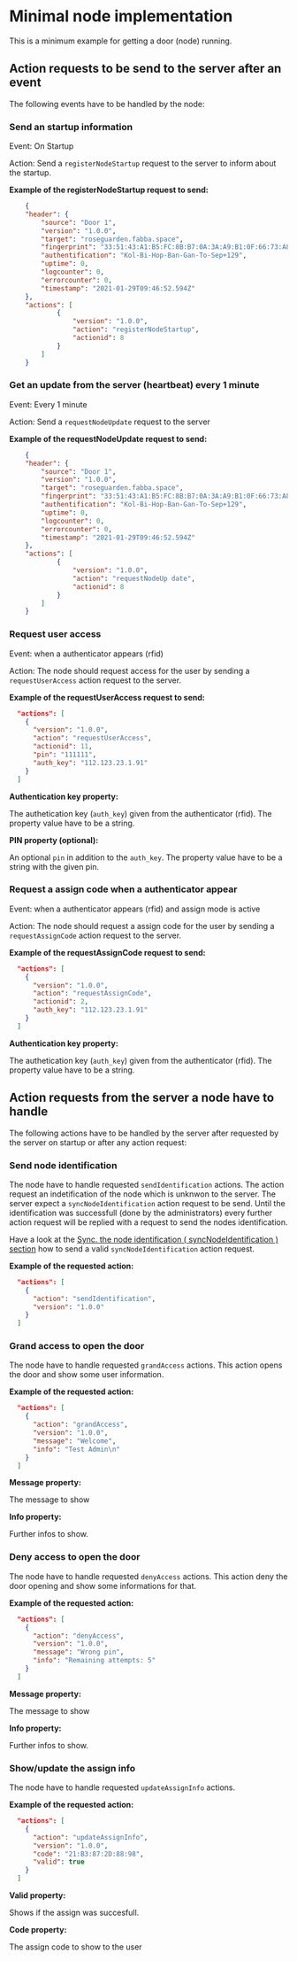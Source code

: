 # Minimal node implementation

This is a minimum example for getting a door (node) running.

## Action requests to be send to the server after an event 

The following events have to be handled by the node:

### Send an startup information

Event: On Startup

Action: Send a `registerNodeStartup` request to the server to inform about the startup.

**Example of the registerNodeStartup request to send:**

``` json
    {
    "header": {
        "source": "Door 1",
        "version": "1.0.0",
        "target": "roseguarden.fabba.space",
        "fingerprint": "33:51:43:A1:B5:FC:8B:B7:0A:3A:A9:B1:0F:66:73:A8:73:A8:19:B1",
        "authentification": "Kol-Bi-Hop-Ban-Gan-To-Sep+129",
        "uptime": 0,
        "logcounter": 0,
        "errorcounter": 0,
        "timestamp": "2021-01-29T09:46:52.594Z"
    },
    "actions": [
            {
                "version": "1.0.0",
                "action": "registerNodeStartup",
                "actionid": 8
            }
        ]
    }
```

### Get an update from the server (heartbeat) every 1 minute

Event: Every 1 minute

Action: Send a `requestNodeUpdate` request to the server

**Example of the requestNodeUpdate request to send:**

``` json
    {
    "header": {
        "source": "Door 1",
        "version": "1.0.0",
        "target": "roseguarden.fabba.space",
        "fingerprint": "33:51:43:A1:B5:FC:8B:B7:0A:3A:A9:B1:0F:66:73:A8:73:A8:19:B1",
        "authentification": "Kol-Bi-Hop-Ban-Gan-To-Sep+129",
        "uptime": 0,
        "logcounter": 0,
        "errorcounter": 0,
        "timestamp": "2021-01-29T09:46:52.594Z"
    },
    "actions": [
            {
                "version": "1.0.0",
                "action": "requestNodeUp date",
                "actionid": 8
            }
        ]
    }
```

### Request user access 

Event: when a authenticator appears (rfid)

Action: The node should request access for the user by sending a `requestUserAccess` action request to the server.

**Example of the requestUserAccess request to send:**

``` json
  "actions": [
    {
      "version": "1.0.0",
      "action": "requestUserAccess",
      "actionid": 11,
      "pin": "111111",
      "auth_key": "112.123.23.1.91"
    }
  ]
```

**Authentication key property:**

The authetication key (`auth_key`) given from the authenticator (rfid).
The property value have to be a string.

**PIN property (optional):**

An optional `pin` in addition to the `auth_key`.
The property value have to be a string with the given pin.


### Request a assign code when a authenticator appear

Event: when a authenticator appears (rfid) and assign mode is active

Action: The node should request a assign code for the user by sending a `requestAssignCode` action request to the server.

**Example of the requestAssignCode request to send:**

``` json 
  "actions": [
    {
      "version": "1.0.0",
      "action": "requestAssignCode",
      "actionid": 2,
      "auth_key": "112.123.23.1.91"
    }
  ]
```      
    
**Authentication key property:**

The authetication key (`auth_key`) given from the authenticator (rfid).
The property value have to be a string.


## Action requests from the server a node have to handle

The following actions have to be handled by the server after requested by the server on startup or after any action request:

### Send node identification

The node have to handle requested `sendIdentification` actions.
The action request an indetification of the node which is unknwon to the server.
The server expect a `syncNodeIdentification` action request to be send.
Until the identification was successfull (done by the administrators) every further action request will be replied with a request to send the nodes identification.  

Have a look at the [Sync. the node identification ( syncNodeIdentification ) section](servernodeactions.md) how to send a valid `syncNodeIdentification` action request.

**Example of the requested action:**

``` json
  "actions": [
    {
      "action": "sendIdentification",
      "version": "1.0.0"
    }
  ]
```

### Grand access to open the door

The node have to handle requested `grandAccess` actions.
This action opens the door and show some user information.

**Example of the requested action:**

``` json
  "actions": [
    {
      "action": "grandAccess",
      "version": "1.0.0",
      "message": "Welcome",
      "info": "Test Admin\n"
    }
  ]
```   

**Message property:**

The message to show

**Info property:**

Further infos to show.


### Deny access to open the door

The node have to handle requested `denyAccess` actions.
This action deny the door opening and show some informations for that.

**Example of the requested action:**

``` json
  "actions": [
    {
      "action": "denyAccess",
      "version": "1.0.0",
      "message": "Wrong pin",
      "info": "Remaining attempts: 5"
    }
  ]
``` 

**Message property:**

The message to show

**Info property:**

Further infos to show.

### Show/update the assign info

The node have to handle requested `updateAssignInfo` actions.

**Example of the requested action:**

``` json
  "actions": [
    {
      "action": "updateAssignInfo",
      "version": "1.0.0",
      "code": "21:B3:87:2D:88:98",
      "valid": true
    }
  ]
``` 

**Valid property:**

Shows if the assign was succesfull.

**Code property:**

The assign code to show to the user

